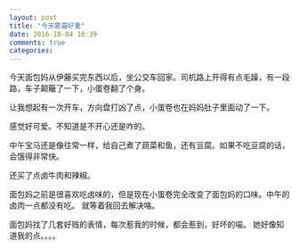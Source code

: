 ```yaml
---
layout: post
title: "今天雾霾好重"
date: 2016-10-04 10:39
comments: true
categories:
---
```


今天面包妈从伊藤买完东西以后，坐公交车回家。司机路上开得有点毛躁，有一段路，车子颠簸了一下，小蛋卷翻了个身。

让我想起有一次开车，方向盘打凶了点，小蛋卷也在妈妈肚子里面动了一下。

感觉好可爱。不知道是不开心还是咋的。

中午宝马还是像往常一样，给自己煮了蔬菜和鱼，还有豆腐。如果不吃豆腐的话，会饿得非常快。
<img src="{{ site.url }}Emoticons/2016/20161004.jpg" alt="" align="center" />

还买了点卤牛肉和辣椒。

面包妈之前是很喜欢吃卤味的，但是现在小蛋卷完全改变了面包妈的口味。中午的卤肉一点都没有吃。
就等着我回去解决咯。

面包妈找了几套好贱的表情，每次惹我的时候，都会惹到，好坏的喵。
她好像知道我的点。。。。
